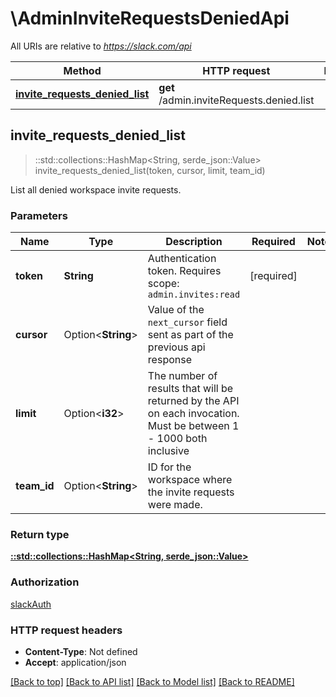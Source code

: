 # \AdminInviteRequestsDeniedApi

All URIs are relative to *https://slack.com/api*

Method | HTTP request | Description
------------- | ------------- | -------------
[**invite_requests_denied_list**](AdminInviteRequestsDeniedApi.md#invite_requests_denied_list) | **get** /admin.inviteRequests.denied.list | 



## invite_requests_denied_list

> ::std::collections::HashMap<String, serde_json::Value> invite_requests_denied_list(token, cursor, limit, team_id)


List all denied workspace invite requests.

### Parameters


Name | Type | Description  | Required | Notes
------------- | ------------- | ------------- | ------------- | -------------
**token** | **String** | Authentication token. Requires scope: `admin.invites:read` | [required] |
**cursor** | Option<**String**> | Value of the `next_cursor` field sent as part of the previous api response |  |
**limit** | Option<**i32**> | The number of results that will be returned by the API on each invocation. Must be between 1 - 1000 both inclusive |  |
**team_id** | Option<**String**> | ID for the workspace where the invite requests were made. |  |

### Return type

[**::std::collections::HashMap<String, serde_json::Value>**](serde_json::Value.md)

### Authorization

[slackAuth](../README.md#slackAuth)

### HTTP request headers

- **Content-Type**: Not defined
- **Accept**: application/json

[[Back to top]](#) [[Back to API list]](../README.md#documentation-for-api-endpoints) [[Back to Model list]](../README.md#documentation-for-models) [[Back to README]](../README.md)

